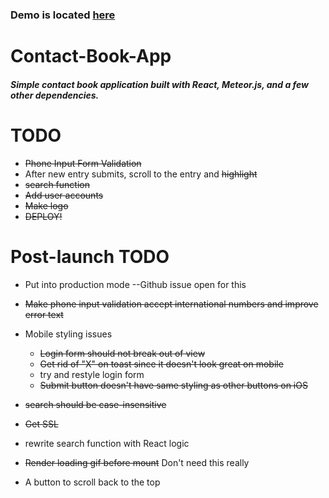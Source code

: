 ### Demo is located [here](http://contact.meteorapp.com/)

# Contact-Book-App
##### Simple contact book application built with React, Meteor.js, and a few other dependencies.

# TODO
* ~~Phone Input Form Validation~~
* After new entry submits, scroll to the entry and ~~highlight~~
* ~~search function~~
* ~~Add user accounts~~
* ~~Make logo~~
* ~~DEPLOY!~~

# Post-launch TODO
* Put into production mode --Github issue open for this
* ~~Make phone input validation accept international numbers and improve error text~~
* Mobile styling issues

   * ~~Login form should not break out of view~~
   * ~~Get rid of "X" on toast since it doesn't look great on mobile~~
   * try and restyle login form
   * ~~Submit button doesn't have same styling as other buttons on iOS~~
* ~~search should be case-insensitive~~
* ~~Get SSL~~
* rewrite search function with React logic
* ~~Render loading gif before mount~~ Don't need this really
* A button to scroll back to the top

